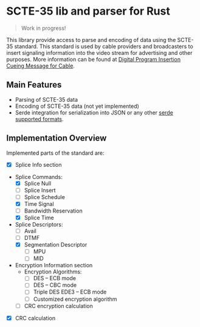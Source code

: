 # SCTE-35 lib and parser for Rust

> Work in progress!

This library provide access to parse and encoding of data using the SCTE-35 standard. This standard is used by
cable providers and broadcasters to insert signaling information into the video stream for advertising and
other purposes. More information can be found at
[Digital Program Insertion Cueing Message for Cable](https://www.scte.org/standards/library/catalog/scte-35-digital-program-insertion-cueing-message/).

## Main Features

- Parsing of SCTE-35 data
- Encoding of SCTE-35 data (not yet implemented)
- Serde integration for serialization into JSON or any other [serde supported formats](https://docs.rs/serde/1.0.137/serde/#data-formats).

## Implementation Overview

Implemented parts of the standard are:

 - [x] Splice Info section
 - Splice Commands:
   - [x] Splice Null
   - [ ] Splice Insert
   - [ ] Splice Schedule
   - [x] Time Signal
   - [ ] Bandwidth Reservation
   - [x] Splice Time
 - Splice Descriptors:
   - [ ] Avail
   - [ ] DTMF
   - [x] Segmentation Descriptor
     - [ ] MPU
     - [ ] MID
 - Encryption Information section
     - Encryption Algorithms:
       - [ ] DES – ECB mode
       - [ ] DES – CBC mode
       - [ ] Triple DES EDE3 – ECB mode
       - [ ] Customized encryption algorithm
     - [ ] CRC encryption calculation
 - [x] CRC calculation